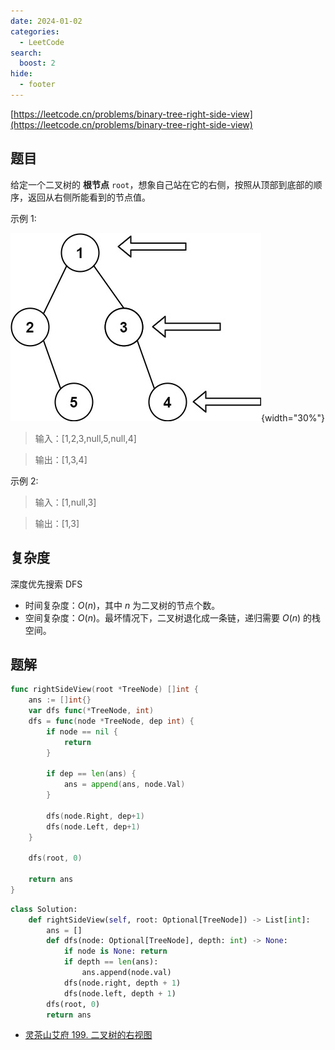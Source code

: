 ```yaml
---
date: 2024-01-02
categories:
  - LeetCode
search:
  boost: 2
hide:
  - footer
---
```


[https://leetcode.cn/problems/binary-tree-right-side-view](https://leetcode.cn/problems/binary-tree-right-side-view)

## 题目

给定一个二叉树的 **根节点** `root`，想象自己站在它的右侧，按照从顶部到底部的顺序，返回从右侧所能看到的节点值。

示例 1:

![](../assets/img/leetcode/199.jpeg){width="30%"}

> 输入：[1,2,3,null,5,null,4]

> 输出：[1,3,4]

示例 2:

> 输入：[1,null,3]

> 输出：[1,3]

## 复杂度

深度优先搜索 DFS

- 时间复杂度：$O(n)$，其中 $n$ 为二叉树的节点个数。
- 空间复杂度：$O(n)$。最坏情况下，二叉树退化成一条链，递归需要 $O(n)$ 的栈空间。

## 题解

```go title="Go"
func rightSideView(root *TreeNode) []int {
    ans := []int{}
    var dfs func(*TreeNode, int)
    dfs = func(node *TreeNode, dep int) {
        if node == nil {
            return
        }

        if dep == len(ans) {
            ans = append(ans, node.Val)
        }

        dfs(node.Right, dep+1)
        dfs(node.Left, dep+1)
    }

    dfs(root, 0)

    return ans
}
```

```python title="Python"
class Solution:
    def rightSideView(self, root: Optional[TreeNode]) -> List[int]:
        ans = []
        def dfs(node: Optional[TreeNode], depth: int) -> None:
            if node is None: return
            if depth == len(ans):
                ans.append(node.val)
            dfs(node.right, depth + 1)
            dfs(node.left, depth + 1)
        dfs(root, 0)
        return ans

```

- [灵茶山艾府 199. 二叉树的右视图](https://leetcode.cn/problems/binary-tree-right-side-view/solutions/2015061/ru-he-ling-huo-yun-yong-di-gui-lai-kan-s-r1nc/)
